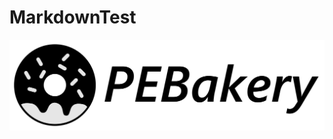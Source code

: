 # MarkdownTest

<!-- ![Banner](https://raw.githubusercontent.com/ied206/MarkdownTest/master/Image/Banner.svg) -->
![Banner](./Image/Banner.svg)
